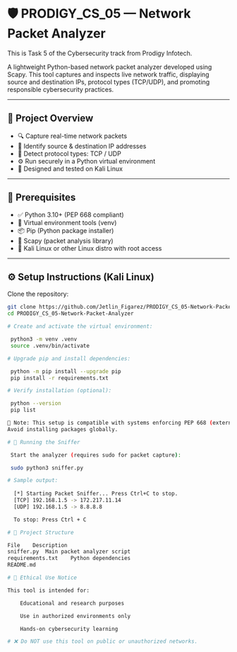 # 🛡️ PRODIGY_CS_05 — Network Packet Analyzer

This is Task 5 of the Cybersecurity track from Prodigy Infotech.

A lightweight Python-based network packet analyzer developed using Scapy.
This tool captures and inspects live network traffic, displaying source and destination IPs, protocol types (TCP/UDP), and promoting responsible cybersecurity practices.

---

## 📌 Project Overview

- 🔍 Capture real-time network packets
- 📡 Identify source & destination IP addresses
- 🔁 Detect protocol types: TCP / UDP
- ⚙️ Run securely in a Python virtual environment
- 🐧 Designed and tested on Kali Linux

---

## 🧰 Prerequisites

- ✅ Python 3.10+ (PEP 668 compliant)
- 🐍 Virtual environment tools (venv)
- 📦 Pip (Python package installer)
- 🧪 Scapy (packet analysis library)
- 🐧 Kali Linux or other Linux distro with root access

---

## ⚙️ Setup Instructions (Kali Linux)

Clone the repository:

```bash
git clone https://github.com/Jetlin_Figarez/PRODIGY_CS_05-Network-Packet-Analyzer.git
cd PRODIGY_CS_05-Network-Packet-Analyzer

# Create and activate the virtual environment:

 python3 -m venv .venv
 source .venv/bin/activate

# Upgrade pip and install dependencies:

 python -m pip install --upgrade pip
 pip install -r requirements.txt

# Verify installation (optional):

 python --version
 pip list

📝 Note: This setup is compatible with systems enforcing PEP 668 (externally managed environments).
Avoid installing packages globally.

# 🚀 Running the Sniffer

 Start the analyzer (requires sudo for packet capture):

 sudo python3 sniffer.py

# Sample output:
 
  [*] Starting Packet Sniffer... Press Ctrl+C to stop.
  [TCP] 192.168.1.5 -> 172.217.11.14
  [UDP] 192.168.1.5 -> 8.8.8.8

  To stop: Press Ctrl + C

# 📁 Project Structure

File	Description
sniffer.py	Main packet analyzer script
requirements.txt	Python dependencies
README.md

# 🔐 Ethical Use Notice

This tool is intended for:

    Educational and research purposes

    Use in authorized environments only

    Hands-on cybersecurity learning

# ❌ Do NOT use this tool on public or unauthorized networks.

